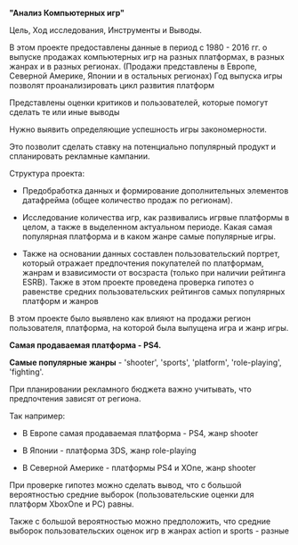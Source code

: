 **"Анализ Компьютерных игр"**

Цель, Ход исследования, Инструменты и Выводы. 

В этом проекте предоставлены данные в период с 1980 - 2016 гг. о выпуске продажах компьютерных игр на разных платформах, в разных жанрах и в разных регионах. (Продажи представлены в Европе, Северной Америке, Японии и в остальных регионах)
Год выпуска игры позволят проанализировать цикл развития платформ

Представлены оценки критиков и пользователей, которые помогут сделать те или иные выводы

Нужно выявить определяющие успешность игры закономерности.

Это позволит сделать ставку на потенциально популярный продукт и спланировать рекламные кампании.

Структура проекта:

- Предобработка данных и формирование дополнительных элементов датафрейма (общее количество продаж по регионам).

- Исследование количества игр, как развивались игрвые платформы в целом, а также в выделенном актуальном периоде. Какая самая популярная платформа и в каком жанре самые популярные игры.
  
- Также на основании данных составлен пользовательский портрет, который отражает предпочтения покупателей по платформам, жанрам и взависимости от восзраста (только при наличии рейтинга ESRB).
Также в этом проекте проведена проверка гипотез о равенстве средних пользовательских рейтингов самых популярных платформ и жанров

В этом проекте было выявлено как влияют на продажи регион пользователя, платформа, на которой была выпущена игра и жанр игры.

**Самая продаваемая платформа -  PS4.**

**Самые популярные жанры** - 'shooter', 'sports', 'platform', 'role-playing', 'fighting'.

При планировании рекламного бюджета важно учитывать, что предпочтения зависят от региона.

Так например:

- В Европе самая продаваемая платформа - PS4, жанр shooter
  
- В Японии - платформа 3DS, жанр role-playing

- В Северной Америке - платформы PS4 и XOne, жанр shooter

При проверке гипотез можно сделать вывод, что c большой вероятностью средние выборок (пользовательские оценки для платформ XboxOne и PC) равны.

Также с большой вероятностью можно предположить, что средние выборок пользовательских оценок игр в жанрах action и sports - разные
